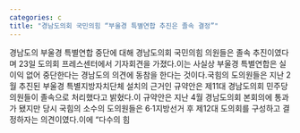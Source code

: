 ```yaml
---
categories: c
title: "경남도의회 국민의힘 “부울경 특별연합 추진은 졸속 결정”"
---
```

경남도의 부울경 특별연합 중단에 대해 경남도의회 국민의힘 의원들은 졸속 추진이였다며 23일 도의회 프레스센터에서 기자회견을 가졌다.이는 사실상 부울경 특별연합은 실이익 없어 중단한다는 경남도의 의견에 동참을 한다는 것이다.국힘의 도의원들은 지난 2월 추진된 부울경 특별지방자치단체 설치의 근거인 규약안은 제11대 경남도의회 민주당 의원들이 졸속으로 처리했다고 밝혔다.이 규약안은 지난 4월 경남도의회 본회의에 통과가 됐지만 당시 국힘의 소수의 도의원들은 6·1지방선거 후 제12대 도의회를 구성하고 결정하자는 의견이였다.이에 “다수의 힘